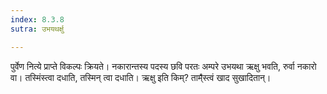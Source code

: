 ```yaml
---
index: 8.3.8
sutra: उभयथर्क्षु

---
```

पुर्वेण नित्ये प्राप्ते विकल्पः क्रियते। नकारान्तस्य पदस्य छवि परतः अम्परे उभयथा ऋक्षु भवति, रुर्वा नकारो वा। तस्मिंस्त्वा दधाति, तस्मिन् त्वा दधाति। ऋक्षु इति किम्? ताम्̐स्त्वं खाद सुखादितान्।
